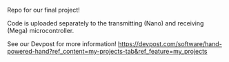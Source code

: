Repo for our final project!

Code is uploaded separately to the transmitting (Nano) and receiving (Mega) microcontroller.

See our Devpost for more information!
https://devpost.com/software/hand-powered-hand?ref_content=my-projects-tab&ref_feature=my_projects

